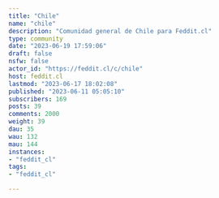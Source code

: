 ```yaml
---
title: "Chile" 
name: "chile"
description: "Comunidad general de Chile para Feddit.cl"
type: community
date: "2023-06-19 17:59:06"
draft: false
nsfw: false
actor_id: "https://feddit.cl/c/chile"
host: feddit.cl
lastmod: "2023-06-17 18:02:08"
published: "2023-06-11 05:05:10"
subscribers: 169
posts: 39
comments: 2000
weight: 39
dau: 35
wau: 132
mau: 144
instances:
- "feddit_cl"
tags: 
- "feddit_cl"

---
```

